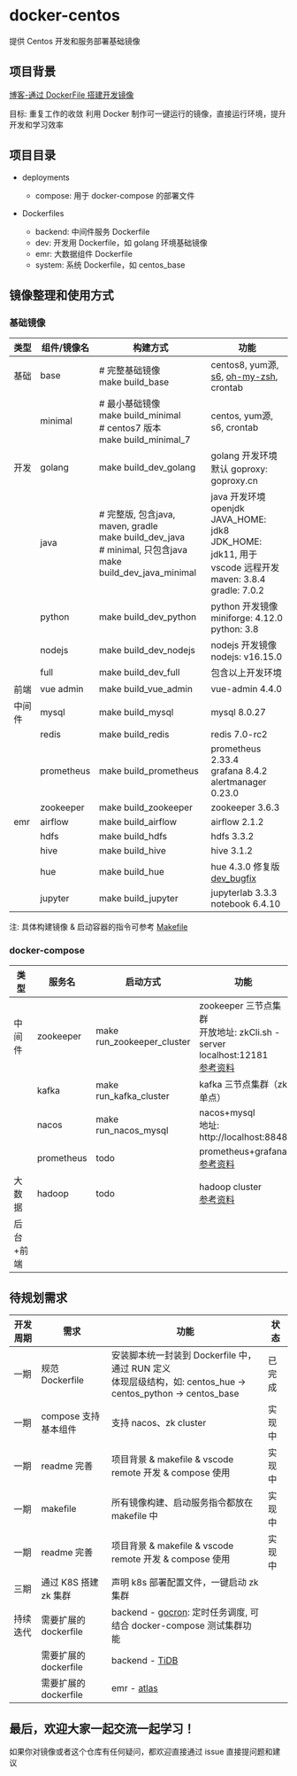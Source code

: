 # docker-centos
提供 Centos 开发和服务部署基础镜像

## 项目背景
[博客-通过 DockerFile 搭建开发镜像](https://smiecj.github.io/2021/12/19/dockerfile-centos-dev/)

目标: 重复工作的收敛
利用 Docker 制作可一键运行的镜像，直接运行环境，提升开发和学习效率

## 项目目录
- deployments
  - compose: 用于 docker-compose 的部署文件

- Dockerfiles
  - backend: 中间件服务 Dockerfile
  - dev: 开发用 Dockerfile，如 golang 环境基础镜像
  - emr: 大数据组件 Dockerfile
  - system: 系统 Dockerfile，如 centos_base

## 镜像整理和使用方式

### 基础镜像

|  类型   | 组件/镜像名  | 构建方式 | 功能
|  ----  | ---- | ---- | ---- |
| 基础  | base | # 完整基础镜像<br>make build_base | centos8, yum源, [s6](https://github.com/just-containers/s6-overlay), [oh-my-zsh](https://github.com/ohmyzsh/ohmyzsh), crontab  |
|   | minimal | # 最小基础镜像<br>make build_minimal<br># centos7 版本<br>make build_minimal_7  | centos, yum源, s6, crontab |
| 开发  | golang | make build_dev_golang | golang 开发环境<br>默认 goproxy: goproxy.cn |
|   | java | # 完整版, 包含java, maven, gradle<br>make build_dev_java<br># minimal, 只包含java<br>make build_dev_java_minimal  | java 开发环境<br>openjdk<br>JAVA_HOME: jdk8<br>JDK_HOME: jdk11, 用于 vscode 远程开发<br>maven: 3.8.4<br>gradle: 7.0.2 |
|   | python | make build_dev_python | python 开发镜像<br>miniforge: 4.12.0<br>python: 3.8 |
|   | nodejs | make build_dev_nodejs | nodejs 开发镜像<br>nodejs: v16.15.0 |
|   | full | make build_dev_full | 包含以上开发环境 |
| 前端  | vue admin | make build_vue_admin | vue-admin 4.4.0 |
| 中间件  | mysql | make build_mysql | mysql 8.0.27 |
|   | redis | make build_redis | redis 7.0-rc2 |
|   | prometheus | make build_prometheus | prometheus 2.33.4<br>grafana 8.4.2<br>alertmanager 0.23.0 |
|   | zookeeper | make build_zookeeper | zookeeper 3.6.3 |
| emr  | airflow | make build_airflow | airflow 2.1.2 |
|   | hdfs | make build_hdfs | hdfs 3.3.2 |
|   | hive | make build_hive | hive 3.1.2 |
|   | hue | make build_hue | hue 4.3.0 修复版[dev_bugfix](https://github.com/smiecj/hue/tree/dev_bugfix) |
|   | jupyter | make build_jupyter | jupyterlab 3.3.3<br>notebook 6.4.10 |

注: 具体构建镜像 & 启动容器的指令可参考 [Makefile](https://github.com/smiecj/docker-centos/blob/main/Makefile)

### docker-compose

|  类型   | 服务名  | 启动方式 | 功能
|  ----  | ---- | ---- | ---- |
|  中间件  | zookeeper | make run_zookeeper_cluster | zookeeper 三节点集群<br>开放地址: zkCli.sh -server localhost:12181<br>[参考资料](https://github.com/acntech/docker-zookeeper/blob/develop/docker-compose.cluster.yml) |
|    | kafka | make run_kafka_cluster | kafka 三节点集群（zk 单点） |
|    | nacos | make run_nacos_mysql | nacos+mysql<br>地址: http://localhost:8848 |
|    | prometheus | todo | prometheus+grafana<br>[参考资料](https://github.com/docker/awesome-compose/tree/master/prometheus-grafana) |
|  大数据  | hadoop   | todo | hadoop cluster<br>[参考资料](https://zhuanlan.zhihu.com/p/421375012) |
|  后台+前端  |  |  | |

## 待规划需求

|  开发周期   |  需求   | 功能  | 状态 |
|  ----  | ---- | ---- | ---- |
| 一期 |  规范 Dockerfile  | 安装脚本统一封装到 Dockerfile 中，通过 RUN 定义<br>体现层级结构，如: centos_hue -> centos_python -> centos_base | 已完成 |
| 一期 |  compose 支持基本组件  | 支持 nacos、zk cluster | 实现中 |
| 一期 |  readme 完善  | 项目背景 & makefile & vscode remote 开发 & compose 使用 | 实现中 |
| 一期 |  makefile  | 所有镜像构建、启动服务指令都放在 makefile 中 | 实现中 |
| 一期 |  readme 完善  | 项目背景 & makefile & vscode remote 开发 & compose 使用 | 实现中 |
| 三期 |  通过 K8S 搭建zk 集群  | 声明 k8s 部署配置文件，一键启动 zk 集群 | |
| 持续迭代 |  需要扩展的 dockerfile  | backend - [gocron](https://github.com/ouqiang/gocron): 定时任务调度, 可结合 docker-compose 测试集群功能 | |
|  |  需要扩展的 dockerfile  | backend - [TiDB](https://github.com/pingcap/tidb) | |
|  |  需要扩展的 dockerfile  | emr - [atlas](https://github.com/apache/atlas) | |

## 最后，欢迎大家一起交流一起学习！
如果你对镜像或者这个仓库有任何疑问，都欢迎直接通过 issue 直接提问题和建议